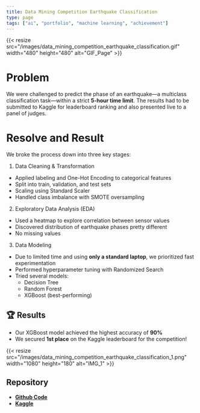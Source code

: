 ```yaml
---
title: Data Mining Competition Earthquake Classification
type: page
tags: ["ai", "portfolio", "machine learning", "achievement"]
---
```


{{< resize src="/images/data_mining_competition_earthquake_classification.gif" width="480" height="480" alt="GIF_Page" >}}

# Problem

We were challenged to predict the phase of an earthquake—a multiclass classification task—within a strict **5-hour time limit**. The results had to be submitted to Kaggle for leaderboard ranking and also presented live to a panel of judges.

# Resolve and Result

We broke the process down into three key stages:

1. Data Cleaning & Transformation
- Applied labeling and One-Hot Encoding to categorical features
- Split into train, validation, and test sets
- Scaling using Standard Scaler
- Handled class imbalance with SMOTE oversampling

2. Exploratory Data Analysis (EDA)
- Used a heatmap to explore correlation between sensor values
- Discovered distribution of earthquake phases pretty different
- No missing values

3. Data Modeling
- Due to limited time and using **only a standard laptop**, we prioritized fast experimentation
- Performed hyperparameter tuning with Randomized Search
- Tried several models:
  - Decision Tree 
  - Random Forest 
  - XGBoost (best-performing)

## 🏆 Results
- Our XGBoost model achieved the highest accuracy of **90%**
- We secured **1st place** on the Kaggle leaderboard for the competition!

{{< resize src="/images/data_mining_competition_earthquake_classification_1.png" width="1080" height="180" alt="IMG_1" >}}

## Repository
- [**Github Code**](https://github.com/azharizz/STEADataset_DataMining)
- [**Kaggle**](https://www.kaggle.com/competitions/finaldatamininganforcom20/leaderboard)

